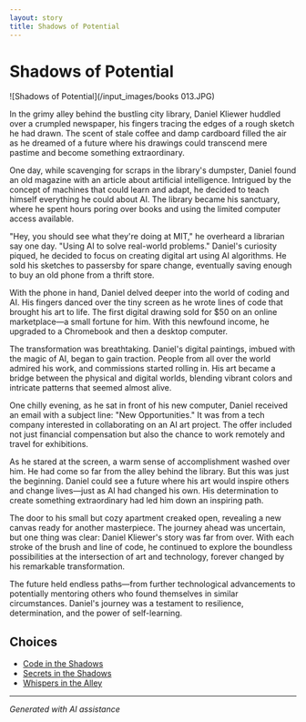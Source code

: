 ```yaml
---
layout: story
title: Shadows of Potential
---
```


# Shadows of Potential

![Shadows of Potential](/input_images/books 013.JPG)

In the grimy alley behind the bustling city library, Daniel Kliewer huddled over a crumpled newspaper, his fingers tracing the edges of a rough sketch he had drawn. The scent of stale coffee and damp cardboard filled the air as he dreamed of a future where his drawings could transcend mere pastime and become something extraordinary.

One day, while scavenging for scraps in the library's dumpster, Daniel found an old magazine with an article about artificial intelligence. Intrigued by the concept of machines that could learn and adapt, he decided to teach himself everything he could about AI. The library became his sanctuary, where he spent hours poring over books and using the limited computer access available.

"Hey, you should see what they're doing at MIT," he overheard a librarian say one day. "Using AI to solve real-world problems." Daniel's curiosity piqued, he decided to focus on creating digital art using AI algorithms. He sold his sketches to passersby for spare change, eventually saving enough to buy an old phone from a thrift store.

With the phone in hand, Daniel delved deeper into the world of coding and AI. His fingers danced over the tiny screen as he wrote lines of code that brought his art to life. The first digital drawing sold for $50 on an online marketplace—a small fortune for him. With this newfound income, he upgraded to a Chromebook and then a desktop computer.

The transformation was breathtaking. Daniel's digital paintings, imbued with the magic of AI, began to gain traction. People from all over the world admired his work, and commissions started rolling in. His art became a bridge between the physical and digital worlds, blending vibrant colors and intricate patterns that seemed almost alive.

One chilly evening, as he sat in front of his new computer, Daniel received an email with a subject line: "New Opportunities." It was from a tech company interested in collaborating on an AI art project. The offer included not just financial compensation but also the chance to work remotely and travel for exhibitions.

As he stared at the screen, a warm sense of accomplishment washed over him. He had come so far from the alley behind the library. But this was just the beginning. Daniel could see a future where his art would inspire others and change lives—just as AI had changed his own. His determination to create something extraordinary had led him down an inspiring path.

The door to his small but cozy apartment creaked open, revealing a new canvas ready for another masterpiece. The journey ahead was uncertain, but one thing was clear: Daniel Kliewer's story was far from over. With each stroke of the brush and line of code, he continued to explore the boundless possibilities at the intersection of art and technology, forever changed by his remarkable transformation.

The future held endless paths—from further technological advancements to potentially mentoring others who found themselves in similar circumstances. Daniel's journey was a testament to resilience, determination, and the power of self-learning.


## Choices

* [Code in the Shadows](/stories/20221113_161531)
* [Secrets in the Shadows](/stories/476902298_2026199734459132_8101314172205332991_n)
* [Whispers in the Alley](/stories/20221014_134512)


---
*Generated with AI assistance*
